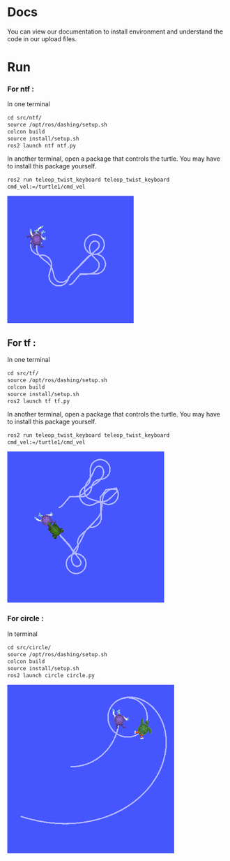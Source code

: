 # Docs

You can view our documentation to install environment and understand the code in our upload files.

# Run

### For ntf :

In one terminal

```shell
cd src/ntf/
source /opt/ros/dashing/setup.sh
colcon build
source install/setup.sh 
ros2 launch ntf ntf.py
```

In another terminal, open a package that controls the turtle. You may have to install this package yourself.

```shell
ros2 run teleop_twist_keyboard teleop_twist_keyboard cmd_vel:=/turtle1/cmd_vel
```

![image-20230620164628107](Readme.assets/image-20230620164628107.png)

## For tf :

In one terminal

```shell
cd src/tf/
source /opt/ros/dashing/setup.sh 
colcon build
source install/setup.sh 
ros2 launch tf tf.py
```

In another terminal, open a package that controls the turtle. You may have to install this package yourself.

```shell
ros2 run teleop_twist_keyboard teleop_twist_keyboard cmd_vel:=/turtle1/cmd_vel
```

![image-20230620164907206](Readme.assets/image-20230620164907206.png)

### For circle :

In  terminal

```shell
cd src/circle/
source /opt/ros/dashing/setup.sh 
colcon build
source install/setup.sh 
ros2 launch circle circle.py
```

![image-20230620165148437](Readme.assets/image-20230620165148437.png)